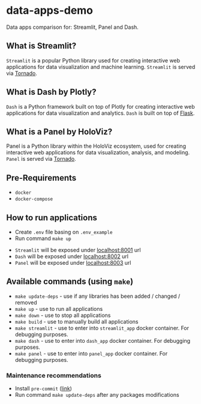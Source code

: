 # data-apps-demo
Data apps comparison for: Streamlit, Panel and Dash.

## What is Streamlit?
`Streamlit` is a popular Python library used for creating interactive web applications for data visualization and machine learning. `Streamlit` is served via [Tornado](https://www.tornadoweb.org/en/stable/).

## What is Dash by Plotly?
`Dash` is a Python framework built on top of Plotly for creating interactive web applications for data visualization and analytics. `Dash` is built on top of [Flask](https://flask.palletsprojects.com/en).

## What is a Panel by HoloViz?
Panel is a Python library within the HoloViz ecosystem, used for creating interactive web applications for data visualization, analysis, and modeling. `Panel` is served via [Tornado](https://www.tornadoweb.org/en/stable/).

## Pre-Requirements
* `docker`
* `docker-compose`

## How to run applications
* Create `.env` file basing on `.env_example`
* Run command `make up`
+ `Streamlit` will be exposed under [localhost:8001](http://localhost:8001) url
+ `Dash` will be exposed under [localhost:8002](http://localhost:8002) url
+ `Panel` will be exposed under [localhost:8003](http://localhost:8003) url

## Available commands (using `make`)
* `make update-deps` - use if any libraries has been added / changed / removed
* `make up` - use to run all applications
* `make down` - use to stop all applications
* `make build` - use to manually build all applications
* `make streamlit` - use to enter into `streamlit_app` docker container. For debugging purposes.
* `make dash` - use to enter into `dash_app` docker container. For debugging purposes.
* `make panel` - use to enter into `panel_app` docker container. For debugging purposes.

### Maintenance recommendations
* Install `pre-commit` ([link](https://pre-commit.com/))
* Run command `make update-deps` after any packages modifications
